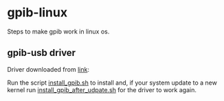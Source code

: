 # gpib-linux

Steps to make gpib work in linux os.


## gpib-usb driver 

Driver downloaded from [link](https://sourceforge.net/projects/linux-gpib/files/linux-gpib%20for%203.x.x%20and%202.6.x%20kernels/):

Run the script [install_gpib.sh](install_gpib.sh) to install and, if your system update to a new kernel run [install_gpib_after_udpate.sh](install_gpib_after_update.sh) for the driver to work again.

<!-- ## using pyvisa

- install pyvisa: `python -m pip install pyvisa`
- install pyserial: `python -m pip install pyserial`
- install pyusb:`python -m pip install pyusb`
- install linux-gpib or gpib-ctypes `python -m pip install gpib-ctypes` -->
